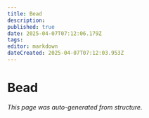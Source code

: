 ```yaml
---
title: Bead
description: 
published: true
date: 2025-04-07T07:12:06.179Z
tags: 
editor: markdown
dateCreated: 2025-04-07T07:12:03.953Z
---
```


# Bead

*This page was auto-generated from structure.*